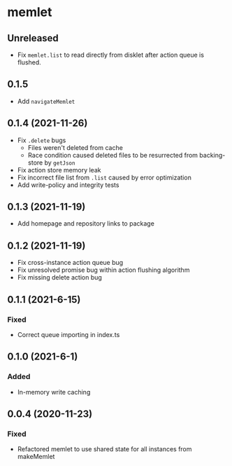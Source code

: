 # memlet

## Unreleased
- Fix `memlet.list` to read directly from disklet after action queue is flushed.

## 0.1.5
- Add `navigateMemlet`

## 0.1.4 (2021-11-26)
- Fix `.delete` bugs
  - Files weren't deleted from cache
  - Race condition caused deleted files to be resurrected from backing-store by `getJson`
- Fix action store memory leak
- Fix incorrect file list from `.list` caused by error optimization
- Add write-policy and integrity tests

## 0.1.3 (2021-11-19)
- Add homepage and repository links to package

## 0.1.2 (2021-11-19)
- Fix cross-instance action queue bug
- Fix unresolved promise bug within action flushing algorithm
- Fix missing delete action bug

## 0.1.1 (2021-6-15)
### Fixed
- Correct queue importing in index.ts

## 0.1.0 (2021-6-1)
### Added
- In-memory write caching

## 0.0.4 (2020-11-23)
### Fixed
- Refactored memlet to use shared state for all instances from makeMemlet
